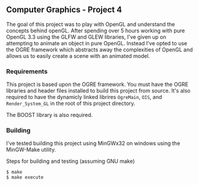 ## Computer Graphics - Project 4

The goal of this project was to play with OpenGL and understand the concepts
behind openGL. After spending over 5 hours working with pure OpenGL 3.3 using
the GLFW and GLEW libraries, I've given up on attempting to animate an object
in pure OpenGL. Instead I've opted to use the OGRE framework which abstracts
away the complexities of OpenGL and allows us to easily create a scene with
an animated model.


### Requirements

This project is based upon the OGRE framework. You must have the OGRE libraries
and header files installed to build this project from source. It's also required
to have the dynamicly linked librires `OgreMain`, `OIS`, and `Render_System_GL`
in the root of this project directory.

The BOOST library is also required.

### Building

I've tested building this project using MinGWx32 on windows using the MinGW-Make
utility.

Steps for building and testing (assuming GNU make)

    $ make
    $ make execute
